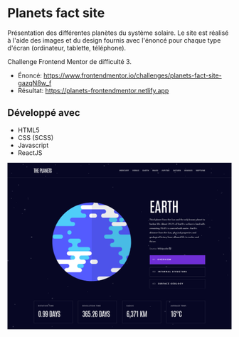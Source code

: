 # Planets fact site

Présentation des différentes planètes du système solaire.
Le site est réalisé à l'aide des images et du design fournis avec l'énoncé pour chaque type d'écran (ordinateur, tablette, téléphone).

Challenge Frontend Mentor de difficulté 3.

- Énoncé: https://www.frontendmentor.io/challenges/planets-fact-site-gazqN8w_f
- Résultat: https://planets-frontendmentor.netlify.app

## Développé avec

- HTML5
- CSS (SCSS)
- Javascript
- ReactJS

![Image text](/screenshot.png)
